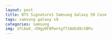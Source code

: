 ```yaml
---
layout: post
title: BTS Signature1 Samsung Galaxy S9 Case
tags: samsung galaxy s9
categories: samsung
img: 1FL6wX_-O9gy0F8Pwntgf71AUGd9ctBPu
---
```

